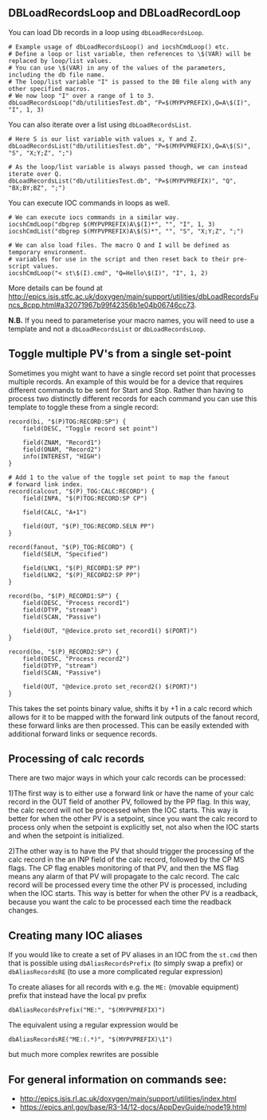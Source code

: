 ## DBLoadRecordsLoop and DBLoadRecordLoop

You can load Db records in a loop using `dbLoadRecordsLoop`.

```
# Example usage of dbLoadRecordsLoop() and iocshCmdLoop() etc.
# Define a loop or list variable, then references to \$(VAR) will be replaced by loop/list values.
# You can use \$(VAR) in any of the values of the parameters, including the db file name.
# The loop/list variable "I" is passed to the DB file along with any other specified macros.
# We now loop "I" over a range of 1 to 3.
dbLoadRecordsLoop("db/utilitiesTest.db", "P=$(MYPVPREFIX),Q=A\$(I)", "I", 1, 3)
```

You can also iterate over a list using `dbLoadRecordsList`.

```
# Here S is our list variable with values x, Y and Z.
dbLoadRecordsList("db/utilitiesTest.db", "P=$(MYPVPREFIX),Q=A\$(S)", "S", "X;Y;Z", ";")

# As the loop/list variable is always passed though, we can instead iterate over Q.
dbLoadRecordsList("db/utilitiesTest.db", "P=$(MYPVPREFIX)", "Q", "BX;BY;BZ", ";")
```

You can execute IOC commands in loops as well.

```
# We can execute iocs commands in a similar way.
iocshCmdLoop("dbgrep $(MYPVPREFIX)A\$(I)*", "", "I", 1, 3)
iocshCmdList("dbgrep $(MYPVPREFIX)A\$(S)*", "", "S", "X;Y;Z", ";")

# We can also load files. The macro Q and I will be defined as temporary environment.
# variables for use in the script and then reset back to their pre-script values.
iocshCmdLoop("< st\$(I).cmd", "Q=Hello\$(I)", "I", 1, 2)
```

More details can be found at http://epics.isis.stfc.ac.uk/doxygen/main/support/utilities/dbLoadRecordsFuncs_8cpp.html#a32071967b99f42356b1e04b06746cc73.

**N.B.** If you need to parameterise your macro names, you will need to use a template and not a `dbLoadRecordsList` or `dbLoadRecordsLoop`.

## Toggle multiple PV's from a single set-point

Sometimes you might want to have a single record set point that processes multiple records. An example of this would be for a device that requires different commands to be sent for Start and Stop. Rather than having to process two distinctly different records for each command you can use this template to toggle these from a single record:

```
record(bi, "$(P)TOG:RECORD:SP") {
	field(DESC, "Toggle record set point")
	
	field(ZNAM, "Record1")
	field(ONAM, "Record2")
	info(INTEREST, "HIGH")
}

# Add 1 to the value of the toggle set point to map the fanout 
# forward link index.
record(calcout, "$(P)_TOG:CALC:RECORD") {
	field(INPA, "$(P)TOG:RECORD:SP CP")
	
	field(CALC, "A+1")
	
	field(OUT, "$(P)_TOG:RECORD.SELN PP")
}

record(fanout, "$(P)_TOG:RECORD") {
	field(SELM, "Specified")
	
	field(LNK1, "$(P)_RECORD1:SP PP")
	field(LNK2, "$(P)_RECORD2:SP PP")
}

record(bo, "$(P)_RECORD1:SP") {
	field(DESC, "Process record1")
	field(DTYP, "stream")
	field(SCAN, "Passive")
	
	field(OUT, "@device.proto set_record1() $(PORT)")
}

record(bo, "$(P)_RECORD2:SP") {
	field(DESC, "Process record2")
	field(DTYP, "stream")
	field(SCAN, "Passive")
	
	field(OUT, "@device.proto set_record2() $(PORT)")
}
```

This takes the set points binary value, shifts it by +1 in a calc record which allows for it to be mapped with the forward link outputs of the fanout record, these forward links are then processed. This can be easily extended with additional forward links or sequence records.

## Processing of calc records

There are two major ways in which your calc records can be processed:

1)The first way is to either use a forward link or have the name of your calc record in the OUT field of another PV, followed by the PP flag. In this way, the calc record will not be processed when the IOC starts. This way is better for when the other PV is a setpoint, since you want the calc record to process only when the setpoint is explicitly set, not also when the IOC starts and when the setpoint is initialized.

2)The other way is to have the PV that should trigger the processing of the calc record in the an INP field of the calc record, followed by the CP MS flags. The CP flag enables monitoring of that PV, and then the MS flag means any alarm of that PV will propagate to the calc record. The calc record will be processed every time the other PV is processed, including when the IOC starts. This way is better for when the other PV is a readback, because you want the calc to be processed each time the readback changes.

## Creating many IOC aliases

If you would like to create a set of PV aliases in an IOC from the `st.cmd` then that is possible using `dbAliasRecordsPrefix` (to simply swap a prefix) or `dbAliasRecordsRE` (to use a more complicated regular expression)

To create aliases for all records with e.g. the `ME:` (movable equipment) prefix that instead have the local pv prefix 
```
dbAliasRecordsPrefix("ME:", "$(MYPVPREFIX)")
```
The equivalent using a regular expression would be
```
dbAliasRecordsRE("ME:(.*)", "$(MYPVPREFIX)\1")
```
but much more complex rewrites are possible

## For general information on commands see:
* http://epics.isis.rl.ac.uk/doxygen/main/support/utilities/index.html
* https://epics.anl.gov/base/R3-14/12-docs/AppDevGuide/node19.html